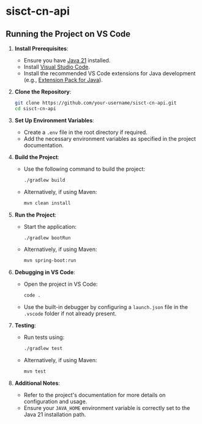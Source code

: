 # sisct-cn-api

## Running the Project on VS Code

1. **Install Prerequisites**:
    - Ensure you have [Java 21](https://www.oracle.com/java/technologies/javase/jdk21-archive-downloads.html) installed.
    - Install [Visual Studio Code](https://code.visualstudio.com/).
    - Install the recommended VS Code extensions for Java development (e.g., [Extension Pack for Java](https://marketplace.visualstudio.com/items?itemName=vscjava.vscode-java-pack)).

2. **Clone the Repository**:
    ```bash
    git clone https://github.com/your-username/sisct-cn-api.git
    cd sisct-cn-api
    ```

3. **Set Up Environment Variables**:
    - Create a `.env` file in the root directory if required.
    - Add the necessary environment variables as specified in the project documentation.

4. **Build the Project**:
    - Use the following command to build the project:
      ```bash
      ./gradlew build
      ```
    - Alternatively, if using Maven:
      ```bash
      mvn clean install
      ```

5. **Run the Project**:
    - Start the application:
      ```bash
      ./gradlew bootRun
      ```
    - Alternatively, if using Maven:
      ```bash
      mvn spring-boot:run
      ```

6. **Debugging in VS Code**:
    - Open the project in VS Code:
      ```bash
      code .
      ```
    - Use the built-in debugger by configuring a `launch.json` file in the `.vscode` folder if not already present.

7. **Testing**:
    - Run tests using:
      ```bash
      ./gradlew test
      ```
    - Alternatively, if using Maven:
      ```bash
      mvn test
      ```

8. **Additional Notes**:
    - Refer to the project's documentation for more details on configuration and usage.
    - Ensure your `JAVA_HOME` environment variable is correctly set to the Java 21 installation path.